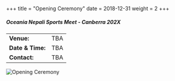 +++
title = "Opening Ceremony"
date = 2018-12-31
weight = 2
+++

<div class="row">

<div class="col-md-6">

##### **Oceania Nepali Sports Meet - Canberra 202X**

<table class="table table-responsive">
<tbody>
<tr>
<td><b>Venue:</b></td>
<td>
TBA
</td>
</tr>
<tr>
<td><b>Date & Time:</b></td>
<td>TBA</td>
</tr>
<td><b>Contact:</b></td>
<td>TBA</td>
</tr>
</tbody>
</table>
</div>

<div class="col-md-6">
<img src="../.././img/ONSM-2020.jpg" class="img-fluid" alt="Opening Ceremony">
</div>

</div>

<br><br>